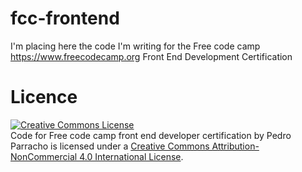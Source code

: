 # fcc-frontend
I'm placing here the code I'm writing for the Free code camp https://www.freecodecamp.org Front End Development Certification


# Licence


<a rel="license" href="http://creativecommons.org/licenses/by-nc/4.0/"><img alt="Creative Commons License" style="border-width:0" src="https://i.creativecommons.org/l/by-nc/4.0/88x31.png" /></a><br /><span xmlns:dct="http://purl.org/dc/terms/" property="dct:title">Code for Free code camp front end developer certification</span> by <span xmlns:cc="http://creativecommons.org/ns#" property="cc:attributionName">Pedro Parracho</span> is licensed under a <a rel="license" href="http://creativecommons.org/licenses/by-nc/4.0/">Creative Commons Attribution-NonCommercial 4.0 International License</a>.
